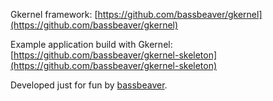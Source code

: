 Gkernel framework: [https://github.com/bassbeaver/gkernel](https://github.com/bassbeaver/gkernel)

Example application build with Gkernel: [https://github.com/bassbeaver/gkernel-skeleton](https://github.com/bassbeaver/gkernel-skeleton)

Developed just for fun by [bassbeaver](https://github.com/bassbeaver).